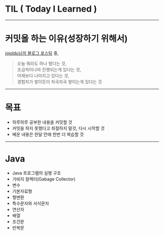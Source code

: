 # TIL ( Today I Learned )
---
# 커밋을 하는 이유(성장하기 위해서)
<a href="https://jojoldu.tistory.com/402">jojoldu님의 블로그 포스팅</a> 중,  
> 오늘 뭐라도 하나 했다는 것,  
조금씩이나마 진행되는게 있다는 것,  
어제보다 나아지고 있다는 것,  
경험치가 쌓이듯이 차곡차곡 쌓이는게 있다는 것  
---
# 목표
* 하루하루 공부한 내용을 커밋할 것
* 커밋을 하지 못했다고 좌절하지 말것, 다시 시작할 것
* 배운 내용은 한달 안에 한번 더 복습할 것
---
# Java
* Java 프로그램의 실행 구조
* 가비지 컬렉터(Gabage Collector)
* 변수
* 기본자료형
* 형변환
* 특수문자와 서식문자
* 연산자
* 배열
* 조건문
* 반복문
